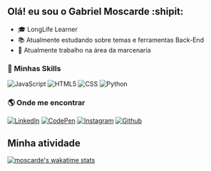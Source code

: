 ## Olá! eu sou o Gabriel Moscarde :shipit:

- 🎓 LongLife Learner
- 📚 Atualmente estudando sobre temas e ferramentas Back-End
- 🔨 Atualmente trabalho na área da marcenaria

### :rocket: Minhas Skills

![JavaScript](https://img.shields.io/badge/-JavaScript-333333?style=flat&logo=javascript)
![HTML5](https://img.shields.io/badge/-HTML5-333333?style=flat&logo=HTML5)
![CSS](https://img.shields.io/badge/-CSS-333333?style=flat&logo=CSS3&logoColor=1572B6)
![Python](https://img.shields.io/badge/python-333333?style=flat&logo=python&logoColor=ffdd54)

### :earth_americas: Onde me encontrar


[![LinkedIn](https://img.shields.io/badge/-LinkedIn-333333?style=flat&logo=linkedin)](https://www.linkedin.com/in/gabrielmoscarde/)
[![CodePen](https://img.shields.io/badge/-CodePen-333333?style=flat&logo=codepen)](https://codepen.io/moscarde)
[![Instagram](https://img.shields.io/badge/-Instagram-333333?style=flat&logo=instagram)](https://www.instagram.com/gabrielmoscarde/)
[![Github](https://img.shields.io/github/followers/moscarde?style=social)](https://github.com/Moscarde)


## Minha atividade

[![moscarde's wakatime stats](https://github-readme-stats.vercel.app/api/wakatime?username=moscarde)](https://github-readme-stats.vercel.app/api/wakatime?username=moscarde)

